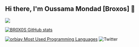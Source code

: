 ## Hi there, I'm Oussama Mondad [Broxos] 👋 


![](https://badge.mediaplus.ma/greenbinary/oumondad)



[![BR0X0S GitHub stats](https://github-readme-stats.vercel.app/api?username=BR0X0S&show_icons=true&theme=radical)](https://github.com/BR0X0S)

[![orbiay Most Used Programming Languages](https://github-readme-stats.vercel.app/api/top-langs/?username=BR0X0S&layout=compact&hide_border=true&theme=darcula&bg_color=00000000&langs_count=6)](https://github.com/BR0X0S)
![Twitter](https://img.shields.io/twitter/url/https/twitter.com/orbiay.svg?style=social&label=Follow%20%40orbiay)

